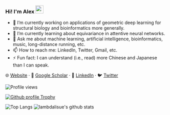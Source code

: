 ### Hi! I'm Alex <img src="https://media.giphy.com/media/hvRJCLFzcasrR4ia7z/giphy.gif" width="25px">

- 🔭 I’m currently working on applications of geometric deep learning for structural biology and bioinformatics more generally.
- 🌱 I’m currently learning about equivariance in attentive neural networks.
- 💬 Ask me about machine learning, artificial intelligence, bioinformatics, music, long-distance running, etc.
- 📫 How to reach me: LinkedIn, Twitter, Gmail, etc.
- ⚡ Fun fact: I can understand (i.e., read) more Chinese and Japanese than I can speak.

🌐 [Website](http://amorehead.github.io/) · 📰 [Google Scholar](https://scholar.google.com/citations?user=IYHJU5EAAAAJ) · 👔 [LinkedIn](https://www.linkedin.com/in/alexmorehead) · 🐦 [Twitter](https://twitter.com/MoreheadAlex)

![Profile views](https://gpvc.arturio.dev/amorehead)

[![Github profile Trophy](https://github-profile-trophy.vercel.app/?username=amorehead)](https://github.com/ryo-ma/github-profile-trophy)

![Top Langs](https://github-readme-stats.vercel.app/api/top-langs/?username=amorehead)
![lambdalisue's github stats](https://github-readme-stats.vercel.app/api?username=amorehead&show_icons=true&count_private=true&line_height=40)
